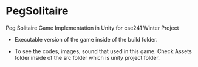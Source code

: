# PegSolitaire
Peg Solitaire Game Implementation in Unity for cse241 Winter Project

* Executable version of the game inside of the build folder.

* To see the codes, images, sound that used in this game. Check Assets folder inside of the src folder which is unity project folder.
